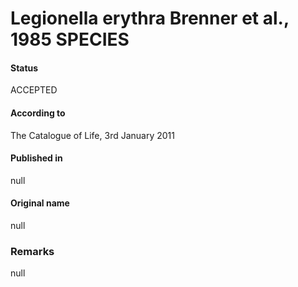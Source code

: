 Legionella erythra Brenner et al., 1985 SPECIES
=======

#### Status
ACCEPTED

#### According to
The Catalogue of Life, 3rd January 2011

#### Published in
null

#### Original name
null

### Remarks
null